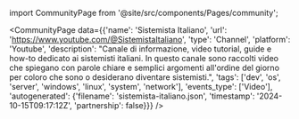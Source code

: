 
import CommunityPage from '@site/src/components/Pages/community';

<CommunityPage
    data={{'name': 'Sistemista Italiano', 'url': 'https://www.youtube.com/@SistemistaItaliano', 'type': 'Channel', 'platform': 'Youtube', 'description': "Canale di informazione, video tutorial, guide e how-to dedicato ai sistemisti italiani. In questo canale sono raccolti video che spiegano con parole chiare e semplici argomenti all'ordine del giorno per coloro che sono o desiderano diventare sistemisti.", 'tags': ['dev', 'os', 'server', 'windows', 'linux', 'system', 'network'], 'events_type': ['Video'], 'autogenerated': {'filename': 'sistemista-italiano.json', 'timestamp': '2024-10-15T09:17:12Z', 'partnership': false}}}
/>
